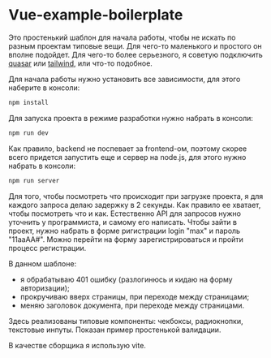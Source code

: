 # Vue-example-boilerplate

Это простенький шаблон для начала работы, чтобы не искать по разным проектам типовые вещи. Для чего-то маленького и простого он вполне подойдет. Для чего-то более серьезного, я советую подключить [quasar](https://quasar.dev/) или [tailwind](https://v2.tailwindcss.com/docs/guides/vue-3-vite), или что-то подобное.

Для начала работы нужно установить все зависимости, для этого наберите в консоли:

```sh
npm install
```

Для запуска проекта в режиме разработки нужно набрать в консоли:

```sh
npm run dev
```

Как правило, backend не поспевает за frontend-ом, поэтому скорее всего придется запустить еще и сервер на node.js, для этого нужно набрать в консоли:

```sh
npm run server
```

Для того, чтобы посмотреть что происходит при загрузке проекта, я для каждого запроса делаю задержку в 2 секунды. Как правило ее хватает, чтобы посмотреть что и как. Естественно API для запросов нужно уточнить у программиста, и самому его написать. Чтобы зайти в проект, нужно набрать в форме ригистрации login "max" и пароль "11aaAA#". Можно перейти на форму зарегистрироваться и пройти процесс регистрации.

В данном шаблоне:

- я обрабатываю 401 ошибку (разлогинюсь и кидаю на форму авторизации);
- прокручиваю вверх страницы, при переходе между страницами;
- меняю заголовок документа, при переходе между страницами.

Здесь реализованы типовые компоненты: чекбоксы, радиокнопки, текстовые инпуты. Показан пример простенькой валидации.

В качестве сборщика я использую vite.
